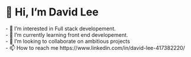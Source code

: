 <h1>👋 Hi, I’m David Lee</h1>
- 👀 I’m interested in Full stack developement.<br>
- 🌱 I’m currently learning front end developement.<br>
- 💞️ I’m looking to collaborate on ambitious projects <br>
- 📫 How to reach me https://www.linkedin.com/in/david-lee-417382220/

<!---
Davlee1/Davlee1 is a ✨ special ✨ repository because its `README.md` (this file) appears on your GitHub profile.
You can click the Preview link to take a look at your changes.
--->
